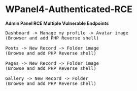 # WPanel4-Authenticated-RCE


<!-- wp:paragraph -->
<p><strong>Admin Panel RCE Multiple Vulnerable Endpoints</strong></p>
<!-- /wp:paragraph -->

<!-- wp:syntaxhighlighter/code -->
<pre class="wp-block-syntaxhighlighter-code">Dashboard -> Manage my profile -> Avatar image 
(Browser and add PHP Reverse shell)

Posts -> New Record -> Folder image 
(Browse and add PHP Reverse shell)

Pages -> New Record -> Folder image 
(Browse and add PHP Reverse shell)

Gallery -> New Record -> Folder 
(Browse and add PHP Reverse shell)</pre>
<!-- /wp:syntaxhighlighter/code -->
